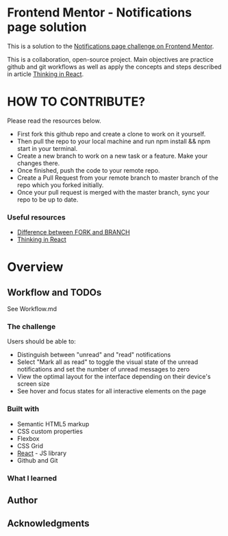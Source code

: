 # Frontend Mentor - Notifications page solution

This is a solution to the [Notifications page challenge on Frontend Mentor](https://www.frontendmentor.io/challenges/notifications-page-DqK5QAmKbC).

This is a collaboration, open-source project. Main objectives are practice github and git workflows as well as apply the concepts and steps described in article [Thinking in React](https://beta.reactjs.org/learn/thinking-in-react).  

# HOW TO CONTRIBUTE?

Please read the resources below. 
- First fork this github repo and create a clone to work on it yourself.
- Then pull the repo to your local machine and run npm install && npm start in your terminal.
- Create a new branch to work on a new task or a feature. Make your changes there. 
- Once finished, push the code to your remote repo. 
- Create a Pull Request from your remote branch to master branch of the repo which you forked initially.
- Once your pull request is merged with the master branch, sync your repo to be up to date. 

### Useful resources

- [Difference between FORK and BRANCH](http://www.differencebetween.net/technology/difference-between-fork-and-branch/) 
- [Thinking in React](https://beta.reactjs.org/learn/thinking-in-react) 

# Overview

## Workflow and TODOs 

See Workflow.md 

### The challenge

Users should be able to:

- Distinguish between "unread" and "read" notifications
- Select "Mark all as read" to toggle the visual state of the unread notifications and set the number of unread messages to zero
- View the optimal layout for the interface depending on their device's screen size
- See hover and focus states for all interactive elements on the page

### Built with

- Semantic HTML5 markup
- CSS custom properties
- Flexbox
- CSS Grid
- [React](https://reactjs.org/) - JS library
- Github and Git
### What I learned


## Author


## Acknowledgments


